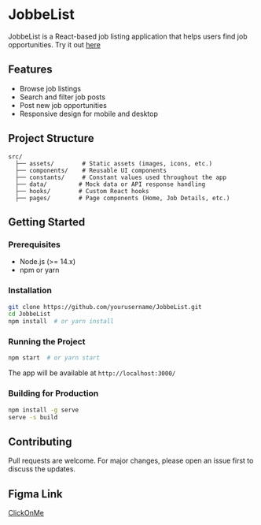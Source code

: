 # JobbeList

JobbeList is a React-based job listing application that helps users find job opportunities. Try it out [here](https://jobber-list.vercel.app/)

## Features
- Browse job listings
- Search and filter job posts
- Post new job opportunities
- Responsive design for mobile and desktop

## Project Structure
```
src/
  ├── assets/        # Static assets (images, icons, etc.)
  ├── components/    # Reusable UI components
  ├── constants/     # Constant values used throughout the app
  ├── data/         # Mock data or API response handling
  ├── hooks/        # Custom React hooks
  ├── pages/        # Page components (Home, Job Details, etc.)
```

## Getting Started

### Prerequisites
- Node.js (>= 14.x)
- npm or yarn

### Installation
```sh
git clone https://github.com/yourusername/JobbeList.git
cd JobbeList
npm install  # or yarn install
```

### Running the Project
```sh
npm start  # or yarn start
```
The app will be available at `http://localhost:3000/`

### Building for Production
```sh
npm install -g serve
serve -s build
```


## Contributing
Pull requests are welcome. For major changes, please open an issue first to discuss the updates.

## Figma Link
[ClickOnMe](https://www.figma.com/design/H7aHlYLaHiR2TcUMFVP5aE/Job-Board?node-id=6-3189&t=ZfSPPgUHVM5nuClc-1)

